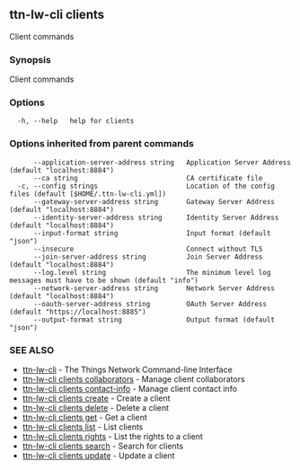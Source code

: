 ## ttn-lw-cli clients

Client commands

### Synopsis

Client commands

### Options

```
  -h, --help   help for clients
```

### Options inherited from parent commands

```
      --application-server-address string   Application Server Address (default "localhost:8884")
      --ca string                           CA certificate file
  -c, --config strings                      Location of the config files (default [$HOME/.ttn-lw-cli.yml])
      --gateway-server-address string       Gateway Server Address (default "localhost:8884")
      --identity-server-address string      Identity Server Address (default "localhost:8884")
      --input-format string                 Input format (default "json")
      --insecure                            Connect without TLS
      --join-server-address string          Join Server Address (default "localhost:8884")
      --log.level string                    The minimum level log messages must have to be shown (default "info")
      --network-server-address string       Network Server Address (default "localhost:8884")
      --oauth-server-address string         OAuth Server Address (default "https://localhost:8885")
      --output-format string                Output format (default "json")
```

### SEE ALSO

* [ttn-lw-cli](ttn-lw-cli.md)	 - The Things Network Command-line Interface
* [ttn-lw-cli clients collaborators](ttn-lw-cli_clients_collaborators.md)	 - Manage client collaborators
* [ttn-lw-cli clients contact-info](ttn-lw-cli_clients_contact-info.md)	 - Manage client contact info
* [ttn-lw-cli clients create](ttn-lw-cli_clients_create.md)	 - Create a client
* [ttn-lw-cli clients delete](ttn-lw-cli_clients_delete.md)	 - Delete a client
* [ttn-lw-cli clients get](ttn-lw-cli_clients_get.md)	 - Get a client
* [ttn-lw-cli clients list](ttn-lw-cli_clients_list.md)	 - List clients
* [ttn-lw-cli clients rights](ttn-lw-cli_clients_rights.md)	 - List the rights to a client
* [ttn-lw-cli clients search](ttn-lw-cli_clients_search.md)	 - Search for clients
* [ttn-lw-cli clients update](ttn-lw-cli_clients_update.md)	 - Update a client

